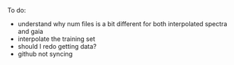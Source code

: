 To do:

* understand why num files is a bit different for both interpolated spectra and gaia
* interpolate the training set
* should I redo getting data?
* github not syncing